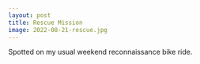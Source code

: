 ```yaml
---
layout: post
title: Rescue Mission
image: 2022-08-21-rescue.jpg
---
```


Spotted on my usual weekend reconnaissance bike ride.
